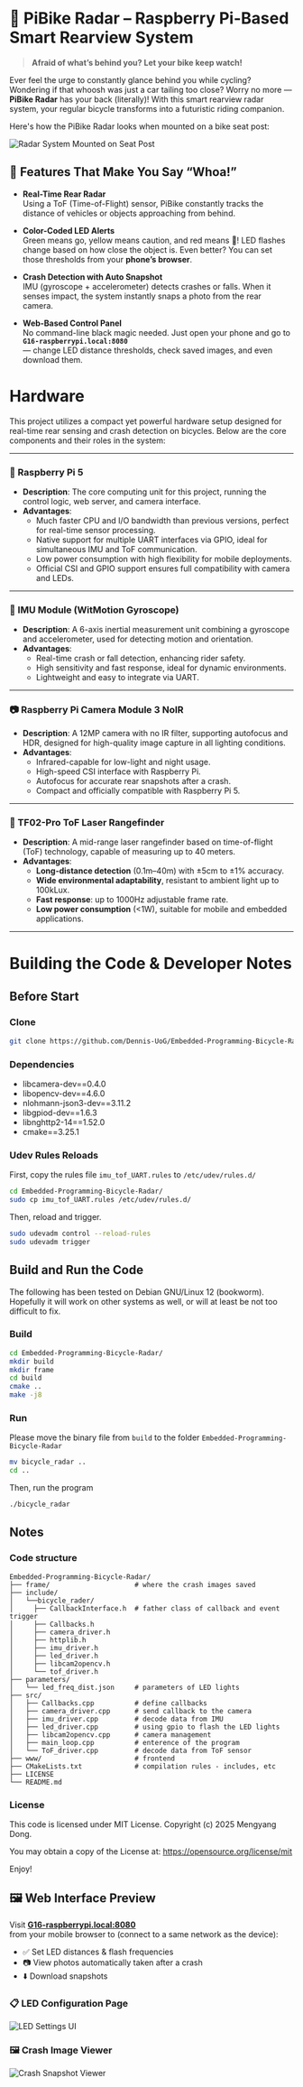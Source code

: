 # 🚴 PiBike Radar – Raspberry Pi-Based Smart Rearview System

> **Afraid of what’s behind you? Let your bike keep watch!**

Ever feel the urge to constantly glance behind you while cycling? Wondering if that whoosh was just a car tailing too close? Worry no more — **PiBike Radar** has your back (literally)! With this smart rearview radar system, your regular bicycle transforms into a futuristic riding companion.

Here's how the PiBike Radar looks when mounted on a bike seat post:

![Radar System Mounted on Seat Post](https://github.com/Dennis-UoG/Embedded-Programming-Bicycle-Radar/blob/Discussion/image2.png?raw=true)



## 🌟 Features That Make You Say “Whoa!”

- **Real-Time Rear Radar**  
  Using a ToF (Time-of-Flight) sensor, PiBike constantly tracks the distance of vehicles or objects approaching from behind.

- **Color-Coded LED Alerts**  
  Green means go, yellow means caution, and red means 🚨! LED flashes change based on how close the object is. Even better? You can set those thresholds from your **phone’s browser**.

- **Crash Detection with Auto Snapshot**  
  IMU (gyroscope + accelerometer) detects crashes or falls. When it senses impact, the system instantly snaps a photo from the rear camera.

- **Web-Based Control Panel**  
  No command-line black magic needed. Just open your phone and go to  
  **`G16-raspberrypi.local:8080`**  
  — change LED distance thresholds, check saved images, and even download them.



# Hardware

This project utilizes a compact yet powerful hardware setup designed for real-time rear sensing and crash detection on bicycles. Below are the core components and their roles in the system:

---

### 🧩 Raspberry Pi 5

- **Description**: The core computing unit for this project, running the control logic, web server, and camera interface.
- **Advantages**:
  - Much faster CPU and I/O bandwidth than previous versions, perfect for real-time sensor processing.
  - Native support for multiple UART interfaces via GPIO, ideal for simultaneous IMU and ToF communication.
  - Low power consumption with high flexibility for mobile deployments.
  - Official CSI and GPIO support ensures full compatibility with camera and LEDs.

---

### 🧠 IMU Module (WitMotion Gyroscope)

- **Description**: A 6-axis inertial measurement unit combining a gyroscope and accelerometer, used for detecting motion and orientation.
- **Advantages**:
  - Real-time crash or fall detection, enhancing rider safety.
  - High sensitivity and fast response, ideal for dynamic environments.
  - Lightweight and easy to integrate via UART.

---

### 📷 Raspberry Pi Camera Module 3 NoIR

- **Description**: A 12MP camera with no IR filter, supporting autofocus and HDR, designed for high-quality image capture in all lighting conditions.
- **Advantages**:
  - Infrared-capable for low-light and night usage.
  - High-speed CSI interface with Raspberry Pi.
  - Autofocus for accurate rear snapshots after a crash.
  - Compact and officially compatible with Raspberry Pi 5.

---

### 📏 TF02-Pro ToF Laser Rangefinder

- **Description**: A mid-range laser rangefinder based on time-of-flight (ToF) technology, capable of measuring up to 40 meters.
- **Advantages**:
  - **Long-distance detection** (0.1m–40m) with ±5cm to ±1% accuracy.
  - **Wide environmental adaptability**, resistant to ambient light up to 100kLux.
  - **Fast response**: up to 1000Hz adjustable frame rate.
  - **Low power consumption** (<1W), suitable for mobile and embedded applications.


---

# Building the Code & Developer Notes

## Before Start

### Clone

```bash
git clone https://github.com/Dennis-UoG/Embedded-Programming-Bicycle-Radar.git
```

### Dependencies

- libcamera-dev==0.4.0
- libopencv-dev==4.6.0
- nlohmann-json3-dev==3.11.2
- libgpiod-dev==1.6.3
- libnghttp2-14==1.52.0
- cmake==3.25.1

### Udev Rules Reloads

First, copy the rules file ```imu_tof_UART.rules``` to ```/etc/udev/rules.d/```

```bash
cd Embedded-Programming-Bicycle-Radar/
sudo cp imu_tof_UART.rules /etc/udev/rules.d/
```

Then, reload and trigger.

```bash
sudo udevadm control --reload-rules
sudo udevadm trigger
```



## Build and Run the Code

The following has been tested on Debian GNU/Linux 12 (bookworm). Hopefully it will work on other systems as well, or will at least be not too difficult to fix.

### Build

```bash
cd Embedded-Programming-Bicycle-Radar/
mkdir build
mkdir frame
cd build
cmake ..
make -j8
```

### Run

Please move the binary file from ```build``` to the folder ```Embedded-Programming-Bicycle-Radar```
```bash
mv bicycle_radar ..
cd ..
```
Then, run the program
```bash
./bicycle_radar
```



## Notes

### Code structure

```
Embedded-Programming-Bicycle-Radar/
├── frame/                     # where the crash images saved
├── include/
│   └──bicycle_rader/
│     ├── CallbackInterface.h  # father class of callback and event trigger
│     ├── Callbacks.h          
│     ├── camera_driver.h      
│     ├── httplib.h            
│     ├── imu_driver.h         
│     ├── led_driver.h         
│     ├── libcam2opencv.h      
│     └── tof_driver.h         
├── parameters/
│   └── led_freq_dist.json     # parameters of LED lights
├── src/
│   ├── Callbacks.cpp          # define callbacks
│   ├── camera_driver.cpp      # send callback to the camera
│   ├── imu_driver.cpp         # decode data from IMU
│   ├── led_driver.cpp         # using gpio to flash the LED lights
│   ├── libcam2opencv.cpp      # camera management
│   ├── main_loop.cpp          # enterence of the program
│   └── ToF_driver.cpp         # decode data from ToF sensor
├── www/                       # frontend
├── CMakeLists.txt             # compilation rules - includes, etc
├── LICENSE
└── README.md

```

### License

This code is licensed under MIT License. Copyright (c) 2025 Mengyang Dong.

You may obtain a copy of the License at: https://opensource.org/license/mit

Enjoy!



## 🖼️ Web Interface Preview

Visit **[G16-raspberrypi.local:8080](G16-raspberrypi.local:8080)**  
from your mobile browser to (connect to a same network as the device):

- ✅ Set LED distances & flash frequencies  
- 📷 View photos automatically taken after a crash  
- ⬇️ Download snapshots  

### 📋 LED Configuration Page

![LED Settings UI](https://github.com/Dennis-UoG/Embedded-Programming-Bicycle-Radar/blob/Discussion/9b778e2f8898382c3459d2d73b912c1.png?raw=true)

### 🖼️ Crash Image Viewer

![Crash Snapshot Viewer](https://github.com/Dennis-UoG/Embedded-Programming-Bicycle-Radar/blob/Discussion/8d53b3bb731af6d959f3bfb351efcc5.png?raw=true)





